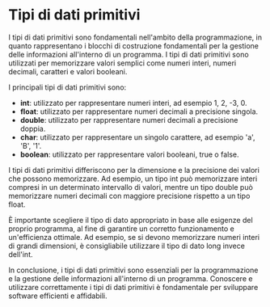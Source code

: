 # Tipi di dati primitivi

I tipi di dati primitivi sono fondamentali nell'ambito della programmazione, in quanto rappresentano i blocchi di costruzione fondamentali per la gestione delle informazioni all'interno di un programma. I tipi di dati primitivi sono utilizzati per memorizzare valori semplici come numeri interi, numeri decimali, caratteri e valori booleani.

I principali tipi di dati primitivi sono:

- **int**: utilizzato per rappresentare numeri interi, ad esempio 1, 2, -3, 0.
- **float**: utilizzato per rappresentare numeri decimali a precisione singola.
- **double**: utilizzato per rappresentare numeri decimali a precisione doppia.
- **char**: utilizzato per rappresentare un singolo carattere, ad esempio 'a', 'B', '1'.
- **boolean**: utilizzato per rappresentare valori booleani, true o false.

I tipi di dati primitivi differiscono per la dimensione e la precisione dei valori che possono memorizzare. Ad esempio, un tipo int può memorizzare interi compresi in un determinato intervallo di valori, mentre un tipo double può memorizzare numeri decimali con maggiore precisione rispetto a un tipo float.

È importante scegliere il tipo di dato appropriato in base alle esigenze del proprio programma, al fine di garantire un corretto funzionamento e un'efficienza ottimale. Ad esempio, se si devono memorizzare numeri interi di grandi dimensioni, è consigliabile utilizzare il tipo di dato long invece dell'int.

In conclusione, i tipi di dati primitivi sono essenziali per la programmazione e la gestione delle informazioni all'interno di un programma. Conoscere e utilizzare correttamente i tipi di dati primitivi è fondamentale per sviluppare software efficienti e affidabili.